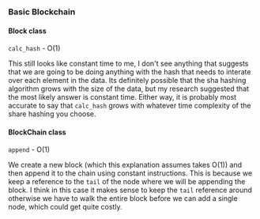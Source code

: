 ### Basic Blockchain

#### Block class

`calc_hash` - O(1)

This still looks like constant time to me, I don't see anything that suggests that we are going to be doing anything with
the hash that needs to interate over each element in the data. Its definitely possible that the sha hashing algorithm grows
with the size of the data, but my research suggested that the most likely answer is constant time. Either way, it is probably
most accurate to say that `calc_hash` grows with whatever time complexity of the share hashing you choose. 

#### BlockChain class

`append` - O(1)

We create a new block (which this explanation assumes takes O(1)) and then append it to the chain using constant instructions. 
This is because we keep a reference to the `tail` of the node where we will be appending the block. I think in this case it
makes sense to keep the `tail` reference around otherwise we have to walk the entire block before we can add a single node, which
could get quite costly.
